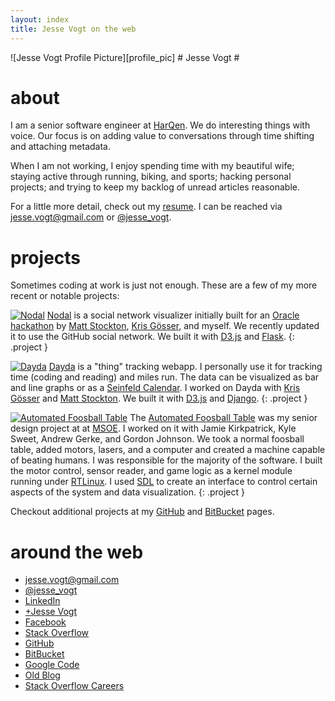 ```yaml
---
layout: index
title: Jesse Vogt on the web
---
```


<div id='header' markdown='1'>
<div id='header-content' markdown='1'>
![Jesse Vogt Profile Picture][profile_pic]
# Jesse Vogt #
</div>
</div>

about
=====
I am a senior software engineer at [HarQen][harqen]. We do
interesting things with voice.  Our focus is on adding value to conversations
through time shifting and attaching metadata.

When I am not working, I enjoy spending time with my beautiful wife; staying
active through running, biking, and sports; hacking personal projects; and
trying to keep my backlog of unread articles reasonable.

For a little more detail, check out my [resume][resume]. I can be reached via
[jesse.vogt@gmail.com][email] or [@jesse_vogt][twitter].

projects
========
Sometimes coding at work is just not enough. These are a few
of my more recent or notable projects:

[![Nodal][image_nodal]][nodal]
[Nodal][nodal] is a social network visualizer initially built for an [Oracle
hackathon][oracle_hackathon] by [Matt Stockton][matt], [Kris
G&ouml;sser][kris], and myself. We recently updated it to use the GitHub social
network. We built it with [D3.js][d3] and [Flask][flask].
{: .project }

[![Dayda][image_dayda]][dayda]
[Dayda][dayda] is a "thing" tracking webapp. I personally use it for tracking
time (coding and reading) and miles run. The data can be visualized as bar and
line graphs or as a [Seinfeld Calendar][seinfeld_calendar]. I worked on Dayda
with [Kris G&ouml;sser][kris] and [Matt Stockton][matt]. We built it with
[D3.js][d3] and [Django][django].
{: .project }

[![Automated Foosball Table][image_aft]][aft]
The [Automated Foosball Table][aft] was my senior design project at at
[MSOE][msoe]. I worked on it with Jamie Kirkpatrick, Kyle Sweet, Andrew Gerke,
and Gordon Johnson. We took a normal foosball table, added motors, lasers, and
a computer and created a machine capable of beating humans. I was responsible
for the majority of the software. I built the motor control, sensor reader, and
game logic as a kernel module running under [RTLinux][rtlinux]. I used
[SDL][sdl] to create an interface to control certain aspects of the system and
data visualization.
{: .project }

Checkout additional projects at my [GitHub][github] and [BitBucket][bitbucket] pages.

around the web
==============
* [jesse.vogt@gmail.com][email]
* [@jesse_vogt][twitter]
* [LinkedIn][linkedin]
* [+Jesse Vogt][gplus]
* [Facebook][fb]
* [Stack Overflow][so]
* [GitHub][github]
* [BitBucket][bitbucket]
* [Google Code][gcode]
* [Old Blog][last_curly]
* [Stack Overflow Careers][so_careers]





[resume]: jesse-vogt-resume.html (Resume of Jesse Vogt)
[othersites]: #around_the_web_list (around the web)

[profile_pic]: http://www.gravatar.com/avatar/94a82a8ddaedf7234119bae9c7fc19ae?s=500 (Jesse Vogt Profile Picture)

[email]: mailto:jesse.vogt@gmail.com (email: jesse.vogt@gmail.com)
[phone]: tel:14144658648 (phone: 414-465-8648)
[twitter]: https://twitter.com/jesse_vogt (twitter: @jesse_vogt)
[github]: https://github.com/jessevogt (Jesse Vogt on GitHub)
[bitbucket]: https://bitbucket.org/jessevogt (Jesse Vogt on BitBucket)
[linkedin]: http://www.linkedin.com/in/jessevogt (Jesse Vogt on LinkedIn)
[gplus]: http://www.google.com/profiles/jesse.vogt (Jesse Vogt on Google+)
[fb]: http://www.facebook.com/jesse.vogt (Jesse Vogt on Facebook)
[so]: http://stackoverflow.com/users/9822/jesse (Jesse Vogt on Stack Overflow)
[so_careers]: http://careers.stackoverflow.com/jessevogt (Jesse Vogt on Stack Overflow Careers)
[gcode]: http://code.google.com/u/jesse.vogt/ (Jesse Vogt on Google Code)
[last_curly]: http://lastcurlybrace.blogspot.com/ (Last Curly Brace)

[harqen]: http://harqen.com/ (HarQen)
[msoe]: http://msoe.edu/ (Milwaukee School of Engineering)

[oracle_hackathon]: http://theappslab.com/2012/10/09/oracle-social-network-developer-challenge-harqen-nodal/ (Oracle Social Network Developer Challenge: HarQen Nodal)
[seinfeld_calendar]: http://lifehacker.com/281626/jerry-seinfelds-productivity-secret?tag=softwaremotivation (Seinfeld Calendar)

[d3]: http://d3js.org/ (D3.js)
[flask]: http://flask.pocoo.org/ (Flask)
[django]: https://www.djangoproject.com/ (Django)
[rtlinux]: http://en.wikipedia.org/wiki/RTLinux (RTLinux)
[sdl]: http://www.libsdl.org/ (Simple Directmedia Layer)

[nodal]: http://nodal.me/ (Nodal)
[dayda]: http://dayda.co/ (Dayda)
[aft]: http://code.google.com/p/msoe-automated-foosball-table/ (Automated Foosball Table)

[kris]: http://krisgosser.com/  (Kris Gosser)
[matt]: http://mattstockton.com/ (Matt Stockton)

[image_nodal]: http://nodal.me/static/images/logo.png (Nodal)
[image_dayda]: http://dayda.co/static/images/index-logo.png (Dayda)
[image_aft]: https://lh3.googleusercontent.com/-jsnICIOk7X8/TTbVScbuRtI/AAAAAAAADWk/X8p-UKn3QS0/s1154/AFTs+logo.jpg (Automated Foosball Table)
